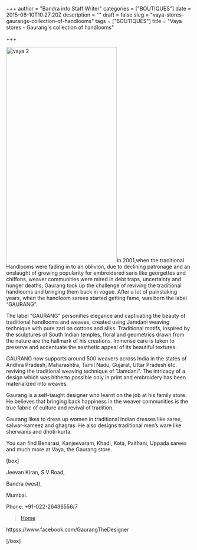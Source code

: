 +++
author = "Bandra info Staff Writer"
categories = ["BOUTIQUES"]
date = 2015-08-10T10:27:20Z
description = ""
draft = false
slug = "vaya-stores-gaurangs-collection-of-handlooms"
tags = ["BOUTIQUES"]
title = "Vaya stores - Gaurang's collection of handlooms"

+++


<p><a href="https://i1.wp.com/bandra.info/wp-content/uploads/2014/02/vaya-2.jpg?ssl=1"><img loading="lazy" class="size-full wp-image-5946 alignright" alt="vaya 2" src="https://i1.wp.com/bandra.info/wp-content/uploads/2014/02/vaya-2.jpg?resize=300%2C583&#038;ssl=1" width="300" height="583" srcset="https://i1.wp.com/bandra.info/wp-content/uploads/2014/02/vaya-2.jpg?w=300&amp;ssl=1 300w, https://i1.wp.com/bandra.info/wp-content/uploads/2014/02/vaya-2.jpg?resize=257%2C500&amp;ssl=1 257w" sizes="(max-width: 300px) 100vw, 300px" data-recalc-dims="1" /></a>In 2001,when the traditional Handlooms were fading in to an oblivion, due to declining patronage and an onslaught of growing popularity for embroidered saris like georgettes and chiffons, weaver communities were mired in debt traps, uncertainty and hunger deaths; Gaurang took up the challenge of reviving the traditional handlooms and bringing them back in vogue. After a lot of painstaking years, when the handloom sarees started getting fame, was born the label “GAURANG”.</p>
<p>The label “GAURANG” personifies elegance and captivating the beauty of traditional handlooms and weaves, created using Jamdani weaving technique with pure zari on cottons and silks. Traditional motifs, inspired by the sculptures of South Indian temples, floral and geometrics drawn from the nature are the hallmark of his creations. Immense care is taken to preserve and accentuate the aesthetic appeal of its beautiful textures.</p>
<p>GAURANG now supports around 500 weavers across India in the states of Andhra Pradesh, Maharashtra, Tamil Nadu, Gujarat, Uttar Pradesh etc. reviving the traditional weaving technique of “Jamdani”. The intricacy of a design which was hitherto possible only in print and embroidery has been materialized into weaves.</p>
<p>Gaurang is a self-taught designer who learnt on the job at his family store. He believes that bringing back happiness in the weaver communities is the true fabric of culture and revival of tradition.</p>
<p>Gaurang likes to dress up women in traditional Indian dresses like saree, salwar-kameez and ghagras. He also designs traditional men&#8217;s ware like sherwanis and dhoti-kurta.</p>
<p>You can find Benarasi, Kanjeevaram, Khadi, Kota, Paithani, Uppada sarees and much more at Vaya, the Gaurang store.</p>
<p>[box]</p>
<p>Jeevan Kiran, S.V Road,</p>
<p>Bandra (west),</p>
<p>Mumbai.</p>
<p>Phone: +91-022-26436556/7</p>
<blockquote class="wp-embedded-content" data-secret="lDBw1IBvnr"><p><a href="https://gaurang.co/">Home</a></p></blockquote>
<p><iframe class="wp-embedded-content" sandbox="allow-scripts" security="restricted" style="position: absolute; clip: rect(1px, 1px, 1px, 1px);" src="https://gaurang.co/embed/#?secret=lDBw1IBvnr" data-secret="lDBw1IBvnr" width="600" height="338" title="&#8220;Home&#8221; &#8212; Gaurang" frameborder="0" marginwidth="0" marginheight="0" scrolling="no"></iframe></p>
<p>httpss://www.facebook.com/GaurangTheDesigner</p>
<p>[/box]</p>



